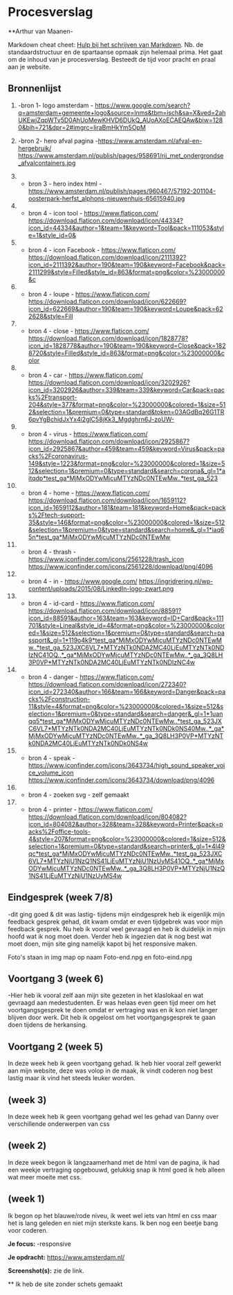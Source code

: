 # Procesverslag
**Arthur van Maanen-

Markdown cheat cheet: [Hulp bij het schrijven van Markdown](https://github.com/adam-p/markdown-here/wiki/Markdown-Cheatsheet). Nb. de standaardstructuur en de spartaanse opmaak zijn helemaal prima. Het gaat om de inhoud van je procesverslag. Besteedt de tijd voor pracht en praal aan je website.



## Bronnenlijst
1. -bron 1- logo amsterdam - https://www.google.com/search?q=amsterdam+gemeente+logo&source=lnms&tbm=isch&sa=X&ved=2ahUKEwjZqpWTv5D0AhUoMewKHVD6DUkQ_AUoAXoECAEQAw&biw=1280&bih=721&dpr=2#imgrc=liraBmHkYm5OpM

2. -bron 2- hero afval pagina -https://www.amsterdam.nl/afval-en-hergebruik/
https://www.amsterdam.nl/publish/pages/958691/rij_met_ondergrondse_afvalcontainers.jpg

3. - bron 3 - hero index html - https://www.amsterdam.nl/publish/pages/960467/57192-201104-oosterpark-herfst_alphons-nieuwenhuis-65615940.jpg

4. - bron 4 - icon tool - https://www.flaticon.com/
https://download.flaticon.com/download/icon/44334?icon_id=44334&author=1&team=1&keyword=Tool&pack=111053&style=1&style_id=0&

5. - bron 4 - icon Facebook - https://www.flaticon.com/
https://download.flaticon.com/download/icon/2111392?icon_id=2111392&author=190&team=190&keyword=Facebook&pack=2111299&style=Filled&style_id=863&format=png&color=%23000000&c

6. - bron 4 - loupe - https://www.flaticon.com/
https://download.flaticon.com/download/icon/622669?icon_id=622669&author=190&team=190&keyword=Loupe&pack=622628&style=Fill

7. - bron 4 - close - https://www.flaticon.com/
https://download.flaticon.com/download/icon/1828778?icon_id=1828778&author=190&team=190&keyword=Close&pack=1828720&style=Filled&style_id=863&format=png&color=%23000000&color

8. - bron 4 - car - https://www.flaticon.com/
https://download.flaticon.com/download/icon/3202926?icon_id=3202926&author=339&team=339&keyword=Car&pack=packs%2Ftransport-204&style=377&format=png&color=%23000000&colored=1&size=512&selection=1&premium=0&type=standard&token=03AGdBq26G1TR6pvYgBchidJxYx4i2glC58jKk3_Mgdghrn6J-zoUW-

9. - bron 4 - virus - https://www.flaticon.com/
https://download.flaticon.com/download/icon/2925867?icon_id=2925867&author=459&team=459&keyword=Virus&pack=packs%2Fcoronavirus-149&style=1223&format=png&color=%23000000&colored=1&size=512&selection=1&premium=0&type=standard&search=corona&_gl=1*aitqdp*test_ga*MjMxODYwMjcuMTYzNDc0NTEwMw..*test_ga_523

10. - bron 4 - home - https://www.flaticon.com/
https://download.flaticon.com/download/icon/1659112?icon_id=1659112&author=181&team=181&keyword=Home&pack=packs%2Ftech-support-35&style=146&format=png&color=%23000000&colored=1&size=512&selection=1&premium=0&type=standard&search=home&_gl=1*iaq65n*test_ga*MjMxODYwMjcuMTYzNDc0NTEwMw

11. - bron 4 - thrash - https://www.iconfinder.com/icons/2561228/trash_icon
https://www.iconfinder.com/icons/2561228/download/png/4096

12. - bron 4 - in - https://www.google.com/
https://ingridrering.nl/wp-content/uploads/2015/08/LinkedIn-logo-zwart.png

11. - bron 4 - id-card - https://www.flaticon.com/
https://download.flaticon.com/download/icon/88591?icon_id=88591&author=163&team=163&keyword=ID+Card&pack=111701&style=Lineal&style_id=4&format=png&color=%23000000&colored=1&size=512&selection=1&premium=0&type=standard&search=passport&_gl=1*119o4k9*test_ga*MjMxODYwMjcuMTYzNDc0NTEwMw..*test_ga_523JXC6VL7*MTYzNTk0NDA2MC40LjEuMTYzNTk0NDIzNC41OQ..*_ga*MjMxODYwMjcuMTYzNDc0NTEwMw..*_ga_3Q8LH3P0VP*MTYzNTk0NDA2MC40LjEuMTYzNTk0NDIzNC4w

11. - bron 4 - danger - https://www.flaticon.com/
https://download.flaticon.com/download/icon/272340?icon_id=272340&author=166&team=166&keyword=Danger&pack=packs%2Fconstruction-11&style=4&format=png&color=%23000000&colored=1&size=512&selection=1&premium=0&type=standard&search=danger&_gl=1*1uanqq5*test_ga*MjMxODYwMjcuMTYzNDc0NTEwMw..*test_ga_523JXC6VL7*MTYzNTk0NDA2MC40LjEuMTYzNTk0NDk0NS40Mw..*_ga*MjMxODYwMjcuMTYzNDc0NTEwMw..*_ga_3Q8LH3P0VP*MTYzNTk0NDA2MC40LjEuMTYzNTk0NDk0NS4w

11. - bron 4 - speak - https://www.iconfinder.com/icons/3643734/high_sound_speaker_voice_volume_icon
https://www.iconfinder.com/icons/3643734/download/png/4096

11. - bron 4 - zoeken svg - zelf gemaakt 

11. - bron 4 - printer - https://www.flaticon.com/
https://download.flaticon.com/download/icon/804082?icon_id=804082&author=328&team=328&keyword=Printer&pack=packs%2Foffice-tools-4&style=207&format=png&color=%23000000&colored=1&size=512&selection=1&premium=0&type=standard&search=printer&_gl=1*4l49qc*test_ga*MjMxODYwMjcuMTYzNDc0NTEwMw..*test_ga_523JXC6VL7*MTYzNjU1NzQ1NS41LjEuMTYzNjU1NzUyMS41OQ..*_ga*MjMxODYwMjcuMTYzNDc0NTEwMw..*_ga_3Q8LH3P0VP*MTYzNjU1NzQ1NS41LjEuMTYzNjU1NzUyMS4w




## Eindgesprek (week 7/8)

-dit ging goed & dit was lastig- tijdens mijn eindgesprek heb ik eigenlijk mijn feedback gesprek gehad, dit kwam omdat er even tijdgebrek was voor mijn feedback gesprek. Nu heb ik vooral veel gevraagd en heb ik duidelijk in mijn hoofd wat ik nog moet doen. Verder heb ik ingezien dat ik nog best wat moet doen, mijn site ging namelijk kapot bij het responsive maken.

Foto's staan in img map op naam Foto-end.npg en foto-eind.npg


## Voortgang 3 (week 6)

-Hier heb ik vooral zelf aan mijn site gezeten in het klaslokaal en wat gevraagd aan medestudenten. Er was helaas even geen tijd meer om het voortgangsgesprek te doen omdat er vertraging was en ik kon niet langer blijven door werk. Dit heb ik opgelost om het voortgangsgesprek te gaan doen tijdens de herkansing.



## Voortgang 2 (week 5)

In deze week heb ik geen voortgang gehad. Ik heb hier vooral zelf gewerkt aan mijn website, deze was volop in de maak, ik vindt coderen nog best lastig maar ik vind het steeds leuker worden.



## (week 3)
In deze week heb ik geen voortgang gehad wel les gehad van Danny over verschillende onderwerpen van css

## (week 2)

In deze week begon ik langzaamerhand met de html van de pagina, ik had een weekje vertraging opgebouwd, gelukkig snap ik html goed ik heb alleen wat meer moeite met css.

## (week 1)

Ik begon op het blauwe/rode niveu, ik weet wel iets van html en css maar het is lang geleden en niet mijn sterkste kans. Ik ben nog een beetje bang voor coderen.

**Je focus:** -responsive

**Je opdracht:** https://www.amsterdam.nl/

**Screenshot(s):** zie de link.

** Ik heb de site zonder schets gemaakt